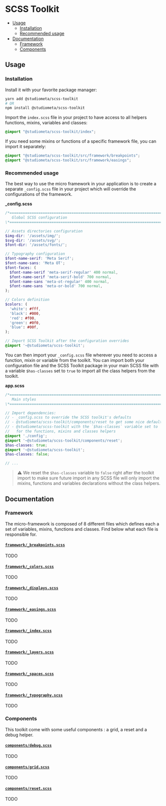 # SCSS Toolkit

- [Usage](#usage)
  + [Installation](#installation)
  + [Recommended usage](#recommended-usage)
- [Documentation](#documentation)
  + [Framework](#framework)
  + [Components](#components)

## Usage

### Installation

Install it with your favorite package manager:

```bash
yarn add @studiometa/scss-toolkit
# OR
npm install @studiometa/scss-toolkit
```

Import the `index.scss` file in your project to have access to all helpers functions, mixins, variables and classes:

```scss
@import "@studiometa/scss-toolkit/index";
```

If you need some mixins or functions of a specific framework file, you can import it separately:

```scss
@import "@studiometa/scss-toolkit/src/framework/breakpoints";
@import "@studiometa/scss-toolkit/src/framework/easings";
```

### Recommended usage

The best way to use the micro framework in your application is to create a separate `_config.scss` file in your project which will override the configurations of the framework.

**_config.scss**
```scss
/*==========================================================================*\
   Global SCSS configuration
\*==========================================================================*/

// Assets directories configuration
$img-dir: '/assets/img/';
$svg-dir: '/assets/svg/';
$font-dir: '/assets/fonts/';

// Typography configuration
$font-name-serif: 'Meta Serif';
$font-name-sans: 'Meta OT';
$font-faces: (
  $font-name-serif 'meta-serif-regular' 400 normal,
  $font-name-serif 'meta-serif-bold' 700 normal,
  $font-name-sans 'meta-ot-regular' 400 normal,
  $font-name-sans 'meta-or-bold' 700 normal,
);

// Colors definition
$colors: (
  'white': #fff,
  'black': #000,
  'red': #f00,
  'green': #0f0,
  'blue': #00f,
);

// Import SCSS Toolkit after the configuration overrides
@import '~@studiometa/scss-toolkit';
```

You can then import your `_config.scss` file wherever you need to access a function, mixin or variable from the toolkit. You can import both your configuration file and the SCSS Toolkit package in your main SCSS file with a variable `$has-classes` set to `true` to import all the class helpers from the toolkit.

**app.scss**
```scss
/*==========================================================================*\
   Main styles
\*==========================================================================*/

// Import dependencies:
// - _config.scss to override the SCSS toolkit's defaults
// - @studiometa/scss-toolkit/components/reset to get some nice defaults
// - @studiometa/scss-toolkit with the `$has-classes` variable set to `true`
//   for the functions, mixins and classes helpers
@import './config';
@import '~@studiometa/scss-toolkit/components/reset';
$has-classes: true;
@import '~@studiometa/scss-toolkit';
$has-classes: false;

// ...
```

> ⚠️ We reset the `$has-classes` variable to `false` right after the toolkit import to make sure future import in any SCSS file will only import the mixins, functions and variables declarations without the class helpers.

## Documentation

### Framework

The micro-framework is composed of 8 different files which defines each a set of variables, mixins, functions and classes. Find below what each file is responsible for.

#### [`framework/_breakpoints.scss`](https://github.com/studiometa/scss-toolkit/blob/master/src/framework/_breakpoints.scss)

TODO

#### [`framework/_colors.scss`](https://github.com/studiometa/scss-toolkit/blob/master/src/framework/_colors.scss)

TODO

#### [`framework/_displays.scss`](https://github.com/studiometa/scss-toolkit/blob/master/src/framework/_displays.scss)

TODO

#### [`framework/_easings.scss`](https://github.com/studiometa/scss-toolkit/blob/master/src/framework/_easings.scss)

TODO

#### [`framework/_index.scss`](https://github.com/studiometa/scss-toolkit/blob/master/src/framework/_index.scss)

TODO

#### [`framework/_layers.scss`](https://github.com/studiometa/scss-toolkit/blob/master/src/framework/_layers.scss)

TODO

#### [`framework/_spaces.scss`](https://github.com/studiometa/scss-toolkit/blob/master/src/framework/_spaces.scss)

TODO

#### [`framework/_typography.scss`](https://github.com/studiometa/scss-toolkit/blob/master/src/framework/_typography.scss)

TODO


### Components

This toolkit come with some useful components : a grid, a reset and a debug helper.

#### [`components/debug.scss`](https://github.com/studiometa/scss-toolkit/blob/master/src/components/debug.scss)

TODO

#### [`components/grid.scss`](https://github.com/studiometa/scss-toolkit/blob/master/src/components/grid.scss)

TODO

#### [`components/reset.scss`](https://github.com/studiometa/scss-toolkit/blob/master/src/components/reset.scss)

TODO

